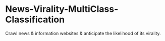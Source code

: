# News-Virality-MultiClass-Classification
Crawl news &amp; information websites &amp; anticipate the likelihood of its virality. 
